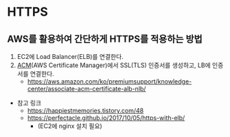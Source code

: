 # HTTPS

## AWS를 활용하여 간단하게 HTTPS를 적용하는 방법
1. EC2에 Load Balancer(ELB)를 연결한다.
2. [ACM](https://aws.amazon.com/ko/certificate-manager/)(AWS Certificate Manager)에서 SSL(TLS) 인증서를 생성하고, LB에 인증서를 연결한다.
    - https://aws.amazon.com/ko/premiumsupport/knowledge-center/associate-acm-certificate-alb-nlb/
- 참고 링크
    - https://happiestmemories.tistory.com/48
    - https://perfectacle.github.io/2017/10/05/https-with-elb/
        - (EC2에 nginx 설치 필요)